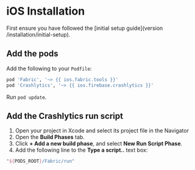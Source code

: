 # iOS Installation

First ensure you have followed the [initial setup guide](version /installation/initial-setup).

## Add the pods

Add the following to your `Podfile`:

```ruby
pod 'Fabric', '~> {{ ios.fabric.tools }}'
pod 'Crashlytics', '~> {{ ios.firebase.crashlytics }}'
```

Run `pod update`.

## Add the Crashlytics run script

1. Open your project in Xcode and select its project file in the Navigator
2. Open the **Build Phases** tab.
3. Click **+ Add a new build phase**, and select **New Run Script Phase**.
4. Add the following line to the **Type a script..** text box:

```groovy
"${PODS_ROOT}/Fabric/run"
```
